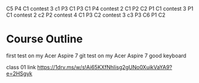 C5
P4
C1
contest 3
c1
P3
C1
P3
C1
P4
contest 2
C1
P2
C2
P1
C1
contest 3
P1
C1
contest 2
c2
P2
contest 4
C1
P3
C2
contest 3
c3
P3
C6
P1
C2

# Course Outline
first test on my Acer Aspire 7
git test on my Acer Aspire 7
good keyboard


class 01 link https://1drv.ms/w/s!Ai65KXfNhIisg2gUNo0XuikVaYA9?e=2HSgyk
